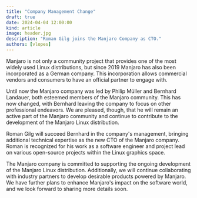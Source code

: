 ```yaml
---
title: "Company Management Change"
draft: true
date: 2024-04-04 12:00:00
kind: article
image: header.jpg
description: "Roman Gilg joins the Manjaro Company as CTO."
authors: [vlopes]
---
```

Manjaro is not only a community project that provides one of the most widely used Linux distributions, but since 2019 Manjaro has also been incorporated as a German company. This incorporation allows commercial vendors and consumers to have an official partner to engage with.

Until now the Manjaro company was led by Philip Müller and Bernhard Landauer, both esteemed members of the Manjaro community. This has now changed, with Bernhard leaving the company to focus on other professional endeavors. We are pleased, though, that he will remain an active part of the Manjaro community and continue to contribute to the development of the Manjaro Linux distribution.

Roman Gilg will succeed Bernhard in the company's management, bringing additional technical expertise as the new CTO of the Manjaro company. Roman is recognized for his work as a software engineer and project lead on various open-source projects within the Linux graphics space.

The Manjaro company is committed to supporting the ongoing development of the Manjaro Linux distribution. Additionally, we will continue collaborating with industry partners to develop desirable products powered by Manjaro. We have further plans to enhance Manjaro's impact on the software world, and we look forward to sharing more details soon.
